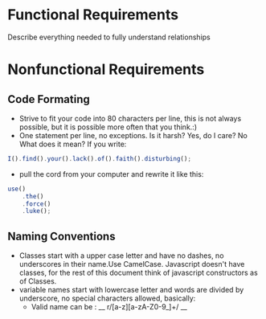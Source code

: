 # Functional Requirements

Describe everything needed to fully understand relationships

# Nonfunctional Requirements

## Code Formating

 - Strive to fit your code into 80 characters per line, this is not always
    possible, but it is possible more often that you think.:)
 - One statement per line, no exceptions. Is it harsh? Yes, do I care? No
    What does it mean? If you write:

```javascript
I().find().your().lack().of().faith().disturbing();
```
 -    pull the cord from your computer and rewrite it like this:

```javascript
use()  
    .the()  
    .force()  
    .luke();  
```
## Naming Conventions

 - Classes start with a upper case letter and have no dashes, no underscores in
    their name.Use CamelCase. Javascript doesn't have classes, for the rest of
    this document think of javascript constructors as of Classes.
 - variable names start with lowercase letter and words are divided by
    underscore, no special characters allowed, basically:
    - Valid name can be : __ r/[a-z][a-zA-Z0-9_]+/ __
